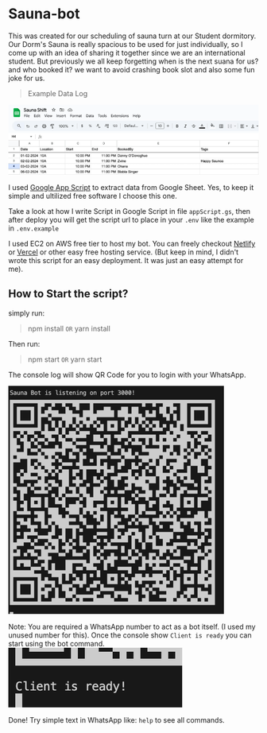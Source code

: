 # Sauna-bot

This was created for our scheduling of sauna turn at our Student dormitory. Our Dorm's Sauna is really spacious to be used for just individually, so I come up with an idea of sharing it together since we are an international student. But previously we all keep forgetting when is the next suana for us? and who booked it? we want to avoid crashing book slot and also some fun joke for us.

> Example Data Log

![Sauna DB](figures/sauna-sheet.png)

I used [Google App Script](https://script.google.com/) to extract data from Google Sheet. Yes, to keep it simple and ultilized free software I choose this one.

Take a look at how I write Script in Google Script in file `appScript.gs`, then after deploy you will get the script url to place in your `.env` like the example in `.env.example`

I used EC2 on AWS free tier to host my bot. You can freely checkout [Netlify](https://www.netlify.com/) or [Vercel](https://vercel.com/) or other easy free hosting service. (But keep in mind, I didn't wrote this script for an easy deployment. It was just an easy attempt for me).

## How to Start the script?

simply run:

> npm install `OR` yarn install

Then run:

> npm start `OR` yarn start

The console log will show QR Code for you to login with your WhatsApp.

![Sauna DB](figures/wa-qr-login.png)

Note: You are required a WhatsApp number to act as a bot itself. (I used my unused number for this). Once the console show `Client is ready` you can start using the bot command.
![Sauna DB](figures/logged-in.png)

Done! Try simple text in WhatsApp like: `help` to see all commands.
